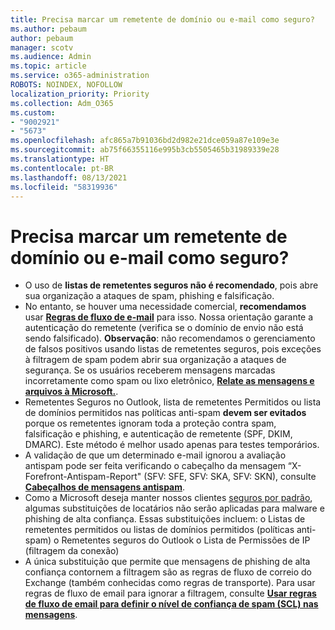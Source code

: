 ```yaml
---
title: Precisa marcar um remetente de domínio ou e-mail como seguro?
ms.author: pebaum
author: pebaum
manager: scotv
ms.audience: Admin
ms.topic: article
ms.service: o365-administration
ROBOTS: NOINDEX, NOFOLLOW
localization_priority: Priority
ms.collection: Adm_O365
ms.custom:
- "9002921"
- "5673"
ms.openlocfilehash: afc865a7b91036bd2d982e21dce059a87e109e3e
ms.sourcegitcommit: ab75f66355116e995b3cb5505465b31989339e28
ms.translationtype: HT
ms.contentlocale: pt-BR
ms.lasthandoff: 08/13/2021
ms.locfileid: "58319936"
---
```

# <a name="need-to-mark-a-domain-or-email-sender-safe"></a>Precisa marcar um remetente de domínio ou e-mail como seguro?

- O uso de **listas de remetentes seguros não é recomendado**, pois abre sua organização a ataques de spam, phishing e falsificação.
- No entanto, se houver uma necessidade comercial, **recomendamos** usar **[Regras de fluxo de e-mail](https://docs.microsoft.com/microsoft-365/security/office-365-security/create-safe-sender-lists-in-office-365?view=o365-worldwide#recommended-use-mail-flow-rules)** para isso. Nossa orientação garante a autenticação do remetente (verifica se o domínio de envio não está sendo falsificado). 
    **Observação**: não recomendamos o gerenciamento de falsos positivos usando listas de remetentes seguros, pois exceções à filtragem de spam podem abrir sua organização a ataques de segurança. Se os usuários receberem mensagens marcadas incorretamente como spam ou lixo eletrônico, **[Relate as mensagens e arquivos à Microsoft.](https://protection.office.com/reportsubmission)**.
- Remetentes Seguros no Outlook, lista de remetentes Permitidos ou lista de domínios permitidos nas políticas anti-spam **devem ser evitados** porque os remetentes ignoram toda a proteção contra spam, falsificação e phishing, e autenticação de remetente (SPF, DKIM, DMARC). Este método é melhor usado apenas para testes temporários.
- A validação de que um determinado e-mail ignorou a avaliação antispam pode ser feita verificando o cabeçalho da mensagem “X-Forefront-Antispam-Report" (SFV: SFE, SFV: SKA, SFV: SKN), consulte **[Cabeçalhos de mensagens antispam](https://docs.microsoft.com/microsoft-365/security/office-365-security/anti-spam-message-headers)**.
- Como a Microsoft deseja manter nossos clientes [seguros por padrão](https://docs.microsoft.com/microsoft-365/security/office-365-security/secure-by-default#exceptions), algumas substituições de locatários não serão aplicadas para malware e phishing de alta confiança. Essas substituições incluem: o   Listas de remetentes permitidos ou listas de domínios permitidos (políticas anti-spam) o   Remetentes seguros do Outlook o   Lista de Permissões de IP (filtragem da conexão) 
- A única substituição que permite que mensagens de phishing de alta confiança contornem a filtragem são as regras de fluxo de correio do Exchange (também conhecidas como regras de transporte). Para usar regras de fluxo de email para ignorar a filtragem, consulte **[Usar regras de fluxo de email para definir o nível de confiança de spam (SCL) nas mensagens](https://docs.microsoft.com/microsoft-365/security/office-365-security/use-mail-flow-rules-to-set-the-spam-confidence-level-scl-in-messages)**.